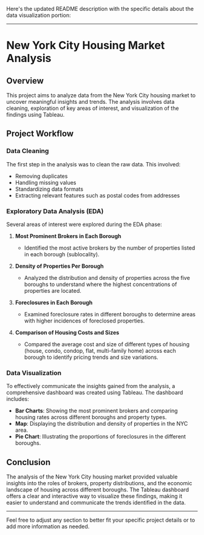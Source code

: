 Here's the updated README description with the specific details about the data visualization portion:

---

# New York City Housing Market Analysis

## Overview

This project aims to analyze data from the New York City housing market to uncover meaningful insights and trends. The analysis involves data cleaning, exploration of key areas of interest, and visualization of the findings using Tableau.

## Project Workflow

### Data Cleaning

The first step in the analysis was to clean the raw data. This involved:

- Removing duplicates
- Handling missing values
- Standardizing data formats
- Extracting relevant features such as postal codes from addresses

### Exploratory Data Analysis (EDA)

Several areas of interest were explored during the EDA phase:

1. **Most Prominent Brokers in Each Borough**
   - Identified the most active brokers by the number of properties listed in each borough (sublocality).

2. **Density of Properties Per Borough**
   - Analyzed the distribution and density of properties across the five boroughs to understand where the highest concentrations of properties are located.

3. **Foreclosures in Each Borough**
   - Examined foreclosure rates in different boroughs to determine areas with higher incidences of foreclosed properties.

4. **Comparison of Housing Costs and Sizes**
   - Compared the average cost and size of different types of housing (house, condo, condop, flat, multi-family home) across each borough to identify pricing trends and size variations.

### Data Visualization

To effectively communicate the insights gained from the analysis, a comprehensive dashboard was created using Tableau. The dashboard includes:

- **Bar Charts**: Showing the most prominent brokers and comparing housing rates across different boroughs and property types.
- **Map**: Displaying the distribution and density of properties in the NYC area.
- **Pie Chart**: Illustrating the proportions of foreclosures in the different boroughs.

## Conclusion

The analysis of the New York City housing market provided valuable insights into the roles of brokers, property distributions, and the economic landscape of housing across different boroughs. The Tableau dashboard offers a clear and interactive way to visualize these findings, making it easier to understand and communicate the trends identified in the data.

---

Feel free to adjust any section to better fit your specific project details or to add more information as needed.
